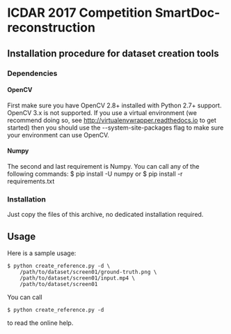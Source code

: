 # ICDAR 2017 Competition SmartDoc-reconstruction


## Installation procedure for dataset creation tools

### Dependencies

#### OpenCV
First make sure you have OpenCV 2.8+ installed with Python 2.7+ support.
OpenCV 3.x is not supported.
If you use a virtual environment (we recommend doing so, see 
http://virtualenvwrapper.readthedocs.io to get started) then you should use the
--system-site-packages flag to make sure your environment can use OpenCV.

#### Numpy
The second and last requirement is Numpy.
You can call any of the following commands:
  $ pip install -U numpy
or
  $ pip install -r requirements.txt

### Installation
Just copy the files of this archive, no dedicated installation required.


## Usage

Here is a sample usage:
~~~
$ python create_reference.py -d \
    /path/to/dataset/screen01/ground-truth.png \
    /path/to/dataset/screen01/input.mp4 \
    /path/to/dataset/screen01
~~~
You can call
~~~
$ python create_reference.py -d
 ~~~
to read the online help.

